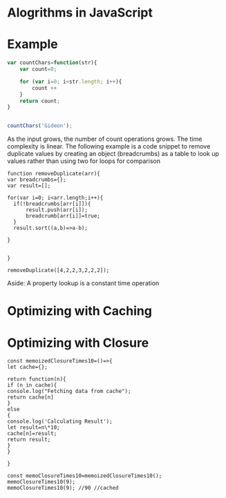 # Alogrithms in JavaScript

# Example

```javascript
var countChars=function(str){
    var count=0;

    for (var i=0; i<str.length; i++){
        count ++
    }
    return count;
}


countChars('Gideon');
```

  As the input grows, the number of count operations grows.
  The time complexity is linear.
  The following example is a code snippet to remove duplicate values by creating an object (breadcrumbs) as a table to look up values
  rather than using two for loops for comparison

```
function removeDuplicate(arr){
var breadcrumbs={};
var result=[];

for(var i=0; i<arr.length;i++){
  if(!breadcrumbs[arr[i]]){
      result.push(arr[i]);
      breadcrumb[arr[i]]=true;
  }
  result.sort((a,b)=>a-b);

}


}

removeDuplicate([4,2,2,3,2,2,2]);

```

Aside: A property lookup is a constant time operation

# Optimizing with Caching 
# Optimizing with Closure

```
const memoizedClosureTimes10=()=>{
let cache={};

return function(n){
if (n in cache){
console.log("Fetching data from cache");
return cache[n]
}
else
{
console.log('Calculating Result');
let result=n\*10;
cache[n]=result;
return result;
}
}

}

const memoClosureTimes10=memoizedClosureTimes10();
memoClosureTimes10(9);
memoClosureTimes10(9); //90 //cached
```



